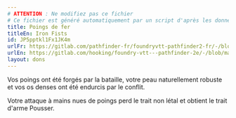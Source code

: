 ```yaml
---
# ATTENTION : Ne modifiez pas ce fichier
# Ce fichier est généré automatiquement par un script d'après les données du module Foundry VTT officiel et de sa traduction
title: Poings de fer
titleEn: Iron Fists
id: JP5pptkl1Fx1JK4m
urlFr: https://gitlab.com/pathfinder-fr/foundryvtt-pathfinder2-fr/-/blob/master/data/feats/JP5pptkl1Fx1JK4m.htm
urlEn: https://gitlab.com/hooking/foundry-vtt---pathfinder-2e/-/blob/master/packs/data/feats.db/iron-fists.json
layout: dons
---
```

Vos poings ont été forgés par la bataille, votre peau naturellement robuste et vos os denses ont été endurcis par le conflit.

Votre attaque à mains nues de poings perd le trait non létal et obtient le trait d'arme Pousser.
